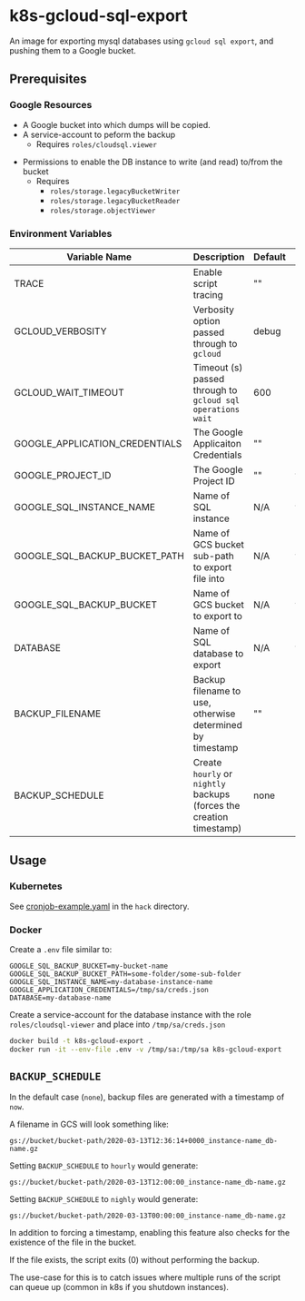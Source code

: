 # k8s-gcloud-sql-export

An image for exporting mysql databases using `gcloud sql export`, and pushing them to a Google bucket.

## Prerequisites

### Google Resources

- A Google bucket into which dumps will be copied.
- A service-account to peform the backup 
    - Requires `roles/cloudsql.viewer`
* Permissions to enable the DB instance to write (and read) to/from the bucket
    - Requires
        - `roles/storage.legacyBucketWriter`
        - `roles/storage.legacyBucketReader`
        - `roles/storage.objectViewer`

### Environment Variables

| Variable Name                  | Description                                                          | Default | Required |
|--------------------------------|----------------------------------------------------------------------|---------|----------|
| TRACE                          | Enable script tracing                                                | ""      | no       |
| GCLOUD_VERBOSITY               | Verbosity option passed through to `gcloud`                          | debug   | no       |
| GCLOUD_WAIT_TIMEOUT            | Timeout (s) passed through to `gcloud sql operations wait`           | 600     | no       |
| GOOGLE_APPLICATION_CREDENTIALS | The Google Applicaiton Credentials                                   | ""      | no       |
| GOOGLE_PROJECT_ID              | The Google Project ID                                                | ""      | yes      |
| GOOGLE_SQL_INSTANCE_NAME       | Name of SQL instance                                                 | N/A     | yes      |
| GOOGLE_SQL_BACKUP_BUCKET_PATH  | Name of GCS bucket sub-path to export file into                      | N/A     | yes      |
| GOOGLE_SQL_BACKUP_BUCKET       | Name of GCS bucket to export to                                      | N/A     | yes      |
| DATABASE                       | Name of SQL database to export                                       | N/A     | yes      |
| BACKUP_FILENAME                | Backup filename to use, otherwise determined by timestamp            | ""      | no       |
| BACKUP_SCHEDULE                | Create `hourly` or `nightly` backups (forces the creation timestamp) | none    | no       |

## Usage

### Kubernetes

See [cronjob-example.yaml](./hack/cronjob-example.yaml) in the `hack` directory.

### Docker

Create a `.env` file similar to:

```
GOOGLE_SQL_BACKUP_BUCKET=my-bucket-name
GOOGLE_SQL_BACKUP_BUCKET_PATH=some-folder/some-sub-folder
GOOGLE_SQL_INSTANCE_NAME=my-database-instance-name
GOOGLE_APPLICATION_CREDENTIALS=/tmp/sa/creds.json
DATABASE=my-database-name
```

Create a service-account for the database instance with the role `roles/cloudsql-viewer` and place
into `/tmp/sa/creds.json`

```sh
docker build -t k8s-gcloud-export .
docker run -it --env-file .env -v /tmp/sa:/tmp/sa k8s-gcloud-export 
```

## `BACKUP_SCHEDULE`

In the default case (`none`), backup files are generated with a timestamp of `now`.

A filename in GCS will look something like:

```
gs://bucket/bucket-path/2020-03-13T12:36:14+0000_instance-name_db-name.gz
```

Setting `BACKUP_SCHEDULE` to `hourly` would generate:

```
gs://bucket/bucket-path/2020-03-13T12:00:00_instance-name_db-name.gz
```

Setting `BACKUP_SCHEDULE` to `nighly` would generate:


```
gs://bucket/bucket-path/2020-03-13T00:00:00_instance-name_db-name.gz
```

In addition to forcing a timestamp, enabling this feature also checks for the existence of the file in the bucket. 

If the file exists, the script exits (0) without performing the backup.

The use-case for this is to catch issues where multiple runs of the script can queue up (common in k8s if you shutdown
instances).
